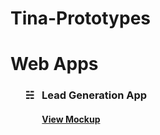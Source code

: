 # Tina-Prototypes
<h1>Web Apps</h1>

<ul>

<h3> &#9781; &nbsp; Lead Generation App</h3>
<h4> &nbsp; &nbsp; &nbsp; &nbsp; 
<a target="_blank" href="https://marvelapp.com/2ga78ch/screen/36609712">View Mockup</a>
<!-- <a href="https://codepen.io/inspirationaltwist/pen/prZaoK">View Live Demo</a> -->
</h4>
</ul>